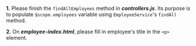 **1.** Please finish the ```findAllEmployees``` method in ***controllers.js***. Its purpose is to  populate ```$scope.employees``` variable using ```EmployeeService```'s ```findAll``` method.

**2.** On ***employee-index.html***, please fill in employee's title in the ```<p>``` element.